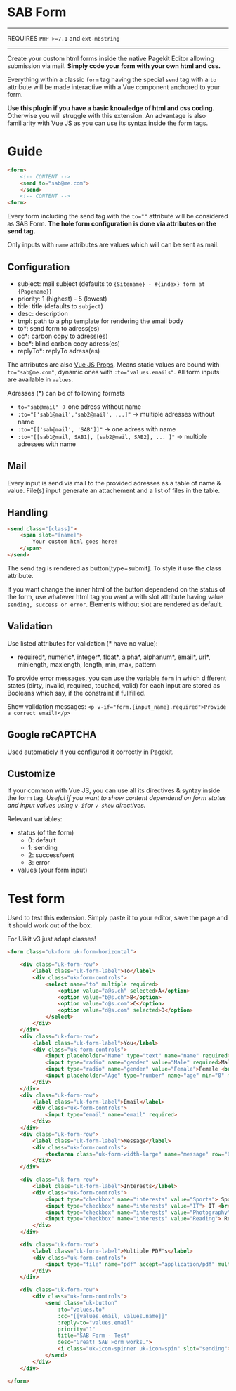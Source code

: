 #  SAB Form

---

REQUIRES `PHP >=7.1` and `ext-mbstring`

---

Create your custom html forms inside the native Pagekit Editor allowing submission via mail. **Simply code your form with your own html and css.**

Everything within a classic `form` tag having the special `send` tag with a `to` attribute will be made interactive with a Vue component anchored to your form.

**Use this plugin if you have a basic knowledge of html and css coding.**
Otherwise you will struggle with this extension. An advantage is also familiarity with Vue JS as you can use its syntax inside the form tags.

# Guide

``` html
<form>
    <!-- CONTENT -->
    <send to="sab@me.com">
    </send>
    <!-- CONTENT -->
<form>
```

Every form including the send tag with the `to=""` attribute will be considered as SAB Form. **The hole form configuration is done via attributes on the send tag.**

Only inputs with `name` attributes are values which will can be sent as mail.

## Configuration

- subject: mail subject (defaults to `{Sitename} - #{index} form at {Pagename}`)
- priority: 1 (highest) - 5 (lowest)
- title: title (defaults to `subject`)
- desc: description
- tmpl: path to a php template for rendering the email body
- to*: send form to adress(es)
- cc*: carbon copy to adress(es)
- bcc*: blind carbon copy adress(es)
- replyTo*: replyTo adress(es)

The attributes are also [Vue JS Props](https://v1.vuejs.org/guide/components.html#Literal-vs-Dynamic). Means static values are bound with `to="sab@me.com"`, dynamic ones with `:to="values.emails"`. All form inputs are available in `values`.

Adresses (*) can be of following formats
- `to="sab@mail"` -> one adress without name
- `:to="['sab1@mail','sab2@mail', ...]"` -> multiple adresses without name
- `:to="[['sab@mail', 'SAB']]"` -> one adress with name
- `:to="[[sab1@mail, SAB1], [sab2@mail, SAB2], ... ]"` -> multiple adresses with name

## Mail

Every input is send via mail to the provided adresses as a table of name & value. File(s) input generate an attachement and a list of files in the table.

## Handling

``` html
<send class="[class]">
    <span slot="[name]">
        Your custom html goes here!
    </span>
</send>
```

The send tag is rendered as button[type=submit]. To style it use the class attribute.

If you want change the inner html of the button dependend on the status of the form, use whatever html tag you want a with slot attribute having value `sending, success or error`. Elements without slot are rendered as default.

## Validation

Use listed attributes for validation (* have no value):

- required*, numeric*, integer*, float*, alpha*, alphanum*, email*, url*, minlength, maxlength, length, min, max, pattern

To provide error messages, you can use the variable `form` in which different states (dirty, invalid, required, touched, valid) for each input are stored as Booleans which say, if the constraint if fullfilled.

Show validation messages: `<p v-if="form.{input_name}.required">Provide a correct email!</p>`

## Google reCAPTCHA

Used automaticly if you configured it correctly in Pagekit.

## Customize

If your common with Vue JS, you can use all its directives & syntay inside the form tag.
*Useful if you want to show content dependend on form status and input values using `v-if`or `v-show` directives.*

Relevant variables:
- status (of the form)
   - 0: default
   - 1: sending
   - 2: success/sent
   - 3: error
- values (your form input)

# Test form

Used to test this extension. Simply paste it to your editor, save the page and it should work out of the box.

For Uikit v3 just adapt classes!

```html
<form class="uk-form uk-form-horizontal">

    <div class="uk-form-row">
        <label class="uk-form-label">To</label>
        <div class="uk-form-controls">
            <select name="to" multiple required>
                <option value="a@s.ch" selected>A</option>
                <option value="b@s.ch">B</option>
				<option value="c@s.com">C</option>
                <option value="d@s.com" selected>D</option>
            </select>
        </div>
    </div>
    <div class="uk-form-row">
        <label class="uk-form-label">You</label>
        <div class="uk-form-controls">
            <input placeholder="Name" type="text" name="name" required> <br>
            <input type="radio" name="gender" value="Male" required>Male
            <input type="radio" name="gender" value="Female">Female <br>
            <input placeholder="Age" type="number" name="age" min="0" max="125">
        </div>
    </div>
    <div class="uk-form-row">
        <label class="uk-form-label">Email</label>
        <div class="uk-form-controls">
            <input type="email" name="email" required>
        </div>
    </div>
    <div class="uk-form-row">
        <label class="uk-form-label">Message</label>
        <div class="uk-form-controls">
            <textarea class="uk-form-width-large" name="message" row="6" maxlength="1000"></textarea>
        </div>
    </div>

    <div class="uk-form-row">
        <label class="uk-form-label">Interests</label>
        <div class="uk-form-controls">
            <input type="checkbox" name="interests" value="Sports"> Sports <br>
            <input type="checkbox" name="interests" value="IT"> IT <br>
            <input type="checkbox" name="interests" value="Photography"> Photography <br>
            <input type="checkbox" name="interests" value="Reading"> Reading <br>
        </div>
    </div>

    <div class="uk-form-row">
        <label class="uk-form-label">Multiple PDF's</label>
        <div class="uk-form-controls">
            <input type="file" name="pdf" accept="application/pdf" multiple>
        </div>
    </div>

    <div class="uk-form-row">
        <div class="uk-form-controls">
            <send class="uk-button"
            	:to="values.to"
                :cc="[[values.email, values.name]]"
                :reply-to="values.email"
                priority="1"
                title="SAB Form - Test"
                desc="Great! SAB Form works.">
            	<i class="uk-icon-spinner uk-icon-spin" slot="sending"></i>
            </send>
        </div>
    </div>

</form>
```